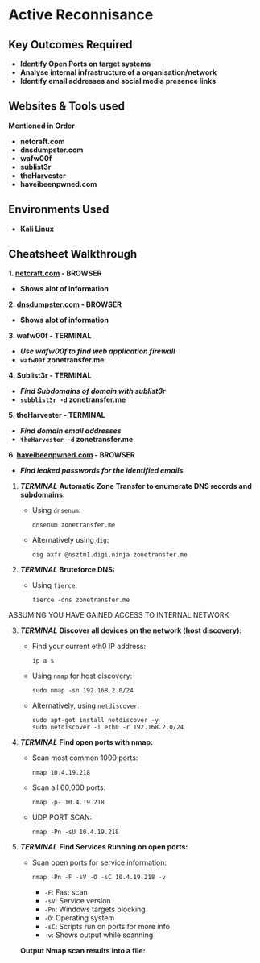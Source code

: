 <h1>Active Reconnisance</h1>


<h2>Key Outcomes Required</h2>

- <b>Identify Open Ports on target systems</b>
- <b>Analyse internal infrastructure of a organisation/network</b>
- <b>Identify email addresses and social media presence links</b>
  

<h2>Websites & Tools used</h2>
<b>Mentioned in Order</b>

- <b>netcraft.com</b> 
- <b>dnsdumpster.com</b>
- <b>wafw00f</b>
- <b>sublist3r</b>
- <b>theHarvester</b>
- <b>haveibeenpwned.com</b>

<h2>Environments Used </h2>

- <b>Kali Linux</b> 

<h2>Cheatsheet Walkthrough</h2>

<b>1. [netcraft.com](netcraft.com) - BROWSER</b>
- <b>Shows alot of information</b>

<b>2. [dnsdumpster.com](dnsdumpster.com) - BROWSER</b>
- <b>Shows alot of information</b>

<b>3. wafw00f - TERMINAL</b>

- <b>***Use wafw00f to find web application firewall***</b>
- <b>`wafw00f` zonetransfer.me</b>

<b>4. Sublist3r - TERMINAL</b>
- <b>***Find Subdomains of domain with sublist3r***</b>
- <b>`subblist3r -d` zonetransfer.me</b>

<b>5. theHarvester - TERMINAL</b>
- <b>***Find domain email addresses***</b>
- <b>`theHarvester -d` zonetransfer.me</b>

<b>6. [haveibeenpwned.com](haveibeenpwned.com) - BROWSER</b>
- <b>***Find leaked passwords for the identified emails***</b>

<b></b>
<b></b>
<b></b>
<b></b>
<b></b>
<b></b>
<b></b>
<b></b>
<b></b>
1. ***TERMINAL***
   **Automatic Zone Transfer to enumerate DNS records and subdomains:**
   - Using `dnsenum`:
     ```
     dnsenum zonetransfer.me
     ```
   - Alternatively using `dig`:
     ```
     dig axfr @nsztm1.digi.ninja zonetransfer.me
     ```

2. ***TERMINAL***
   **Bruteforce DNS:**
   - Using `fierce`:
     ```
     fierce -dns zonetransfer.me
     ```

ASSUMING YOU HAVE GAINED ACCESS TO INTERNAL NETWORK

3. ***TERMINAL***
   **Discover all devices on the network (host discovery):**
   - Find your current eth0 IP address:
     ```
     ip a s
     ```
   - Using `nmap` for host discovery:
     ```
     sudo nmap -sn 192.168.2.0/24
     ```
   - Alternatively, using `netdiscover`:
     ```
     sudo apt-get install netdiscover -y
     sudo netdiscover -i eth0 -r 192.168.2.0/24
     ```

4. ***TERMINAL***
   **Find open ports with nmap:**
   - Scan most common 1000 ports:
     ```
     nmap 10.4.19.218
     ```
   - Scan all 60,000 ports:
     ```
     nmap -p- 10.4.19.218
     ```
   - UDP PORT SCAN:
     ```
     nmap -Pn -sU 10.4.19.218
     ```

5. ***TERMINAL***
   **Find Services Running on open ports:**
   - Scan open ports for service information:
     ```
     nmap -Pn -F -sV -O -sC 10.4.19.218 -v
     ```
     - `-F`: Fast scan
     - `-sV`: Service version
     - `-Pn`: Windows targets blocking
     - `-O`: Operating system
     - `-sC`: Scripts run on ports for more info
     - `-v`: Shows output while scanning

   **Output Nmap scan results into a file:**




<!--
 ```diff
- text in red
+ text in green
! text in orange
# text in gray
@@ text in purple (and bold)@@
```
